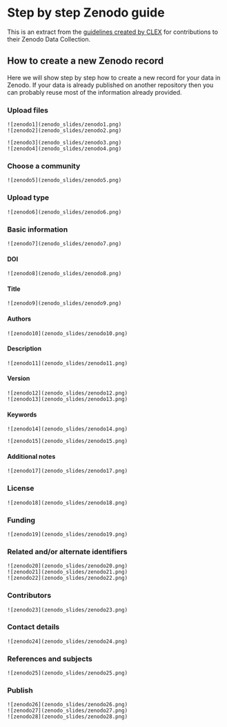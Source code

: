 # Step by step Zenodo guide

This is an extract from the [guidelines created by CLEX](http://climate-cms.wikis.unsw.edu.au/images/1/10/Publish_your_data.pdf) for contributions to their Zenodo Data Collection.

## How to create a new Zenodo record 

Here we will show step by step how to create a new record for your data in Zenodo.
If your data is already published on another repository then you can probably reuse most of the information already provided. 

### Upload files
```{toggle}
![zenodo1](zenodo_slides/zenodo1.png)
![zenodo2](zenodo_slides/zenodo2.png)

![zenodo3](zenodo_slides/zenodo3.png)
![zenodo4](zenodo_slides/zenodo4.png)
```

### Choose a community
```{toggle}
![zenodo5](zenodo_slides/zenodo5.png)
```

### Upload type 
```{toggle}
![zenodo6](zenodo_slides/zenodo6.png)
```

### Basic information 
```{toggle}
![zenodo7](zenodo_slides/zenodo7.png)
```

#### DOI
```{toggle}
![zenodo8](zenodo_slides/zenodo8.png)
```

#### Title 
```{toggle}
![zenodo9](zenodo_slides/zenodo9.png)
```
#### Authors
```{toggle}
![zenodo10](zenodo_slides/zenodo10.png)
```

#### Description 
```{toggle}
![zenodo11](zenodo_slides/zenodo11.png)
```

#### Version 
```{toggle}
![zenodo12](zenodo_slides/zenodo12.png)
![zenodo13](zenodo_slides/zenodo13.png)
```

#### Keywords 
```{toggle}
![zenodo14](zenodo_slides/zenodo14.png)

![zenodo15](zenodo_slides/zenodo15.png)
```

#### Additional notes 
```{toggle}
![zenodo17](zenodo_slides/zenodo17.png)
```

### License  
```{toggle}
![zenodo18](zenodo_slides/zenodo18.png)
```

### Funding  
```{toggle}
![zenodo19](zenodo_slides/zenodo19.png)
```

### Related and/or alternate identifiers
```{toggle}
![zenodo20](zenodo_slides/zenodo20.png)
![zenodo21](zenodo_slides/zenodo21.png)
![zenodo22](zenodo_slides/zenodo22.png)
```

### Contributors
```{toggle}
![zenodo23](zenodo_slides/zenodo23.png)
```

### Contact details    
```{toggle}
![zenodo24](zenodo_slides/zenodo24.png)
```

### References and subjects 
```{toggle}
![zenodo25](zenodo_slides/zenodo25.png)
```

### Publish
```{toggle}
![zenodo26](zenodo_slides/zenodo26.png)
![zenodo27](zenodo_slides/zenodo27.png)
![zenodo28](zenodo_slides/zenodo28.png)
```

